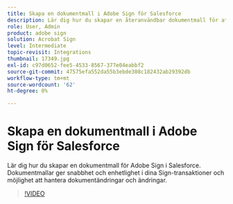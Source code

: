 ```yaml
---
title: Skapa en dokumentmall i Adobe Sign för Salesforce
description: Lär dig hur du skapar en återanvändbar dokumentmall för att ge snabbhet och enhetlighet
role: User, Admin
product: adobe sign
solution: Acrobat Sign
level: Intermediate
topic-revisit: Integrations
thumbnail: 17349.jpg
exl-id: c97d0652-fee5-4533-8567-377e04eabbf2
source-git-commit: 47575efa552da55b3ebde308c182432ab29392db
workflow-type: tm+mt
source-wordcount: '62'
ht-degree: 0%

---
```


# Skapa en dokumentmall i Adobe Sign för Salesforce

Lär dig hur du skapar en dokumentmall för Adobe Sign i Salesforce. Dokumentmallar ger snabbhet och enhetlighet i dina Sign-transaktioner och möjlighet att hantera dokumentändringar och ändringar.

>[!VIDEO](https://video.tv.adobe.com/v/17349?hidetitle=true)
